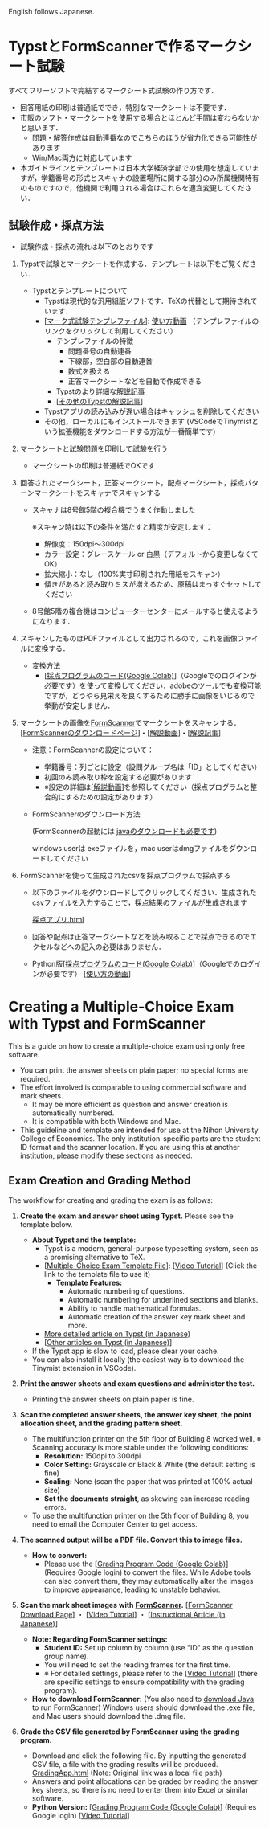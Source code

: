 English follows Japanese.
# TypstとFormScannerで作るマークシート試験


すべてフリーソフトで完結するマークシート式試験の作り方です．

- 回答用紙の印刷は普通紙ででき，特別なマークシートは不要です．
- 市販のソフト・マークシートを使用する場合とほとんど手間は変わらないかと思います．
    - 問題・解答作成は自動連番なのでこちらのほうが省力化できる可能性があります
    - Win/Mac両方に対応しています
- 本ガイドラインとテンプレートは日本大学経済学部での使用を想定していますが，学籍番号の形式とスキャナの設置場所に関する部分のみ所属機関特有のものですので，他機関で利用される場合はこれらを適宜変更してください．

## 試験作成・採点方法

- 試験作成・採点の流れは以下のとおりです
1. Typstで試験とマークシートを作成する．テンプレートは以下をご覧ください．
    - Typstとテンプレートについて
        - Typstは現代的な汎用組版ソフトです．TeXの代替として期待されています.
        - [[マーク式試験テンプレファイル](https://typst.app/project/rI6YUx8eQIafMKP0hRZ1B6)]: [使い方動画](https://vimeo.com/1048093765/d2a2838aac) （テンプレファイルのリンクをクリックして利用してください）               
            - テンプレファイルの特徴
                - 問題番号の自動連番
                - 下線部，空白部の自動連番
                - 数式を扱える
                - 正答マークシートなどを自動で作成できる
            - Typstのより詳細な[解説記事](https://qiita.com/tomoyatajika/items/649884befe95c5f1dcea)
            - [[その他のTypstの解説記事](https://typst-jp.github.io/docs/japanese/articles/)]
        - Typstアプリの読み込みが遅い場合はキャッシュを削除してください
        - その他，ローカルにもインストールできます  (VSCodeでTinymistという拡張機能をダウンロードする方法が一番簡単です)
2. マークシートと試験問題を印刷して試験を行う
    - マークシートの印刷は普通紙でOKです
3. 回答されたマークシート，正答マークシート，配点マークシート，採点パターンマークシートをスキャナでスキャンする
    - スキャナは8号館5階の複合機でうまく作動しました
        
        ※スキャン時は以下の条件を満たすと精度が安定します：
        
        - 解像度：150dpi〜300dpi
        - カラー設定：グレースケール or 白黒（デフォルトから変更しなくてOK）
        - 拡大縮小：なし（100%実寸印刷された用紙をスキャン）
        - 傾きがあると読み取りミスが増えるため、原稿はまっすぐセットしてください
    - 8号館5階の複合機はコンピューターセンターにメールすると使えるようになります．
4. スキャンしたものはPDFファイルとして出力されるので，これを画像ファイルに変換する．
    - 変換方法
        - [[採点プログラムのコード(Google Colab)](https://colab.research.google.com/drive/1jRxTq22NM54GMllzE5MNWnxU3uPjYfSh?usp=sharing)]（Googleでのログインが必要です）を使って変換してください．adobeのツールでも変換可能ですが，どうやら見栄えを良くするために勝手に画像をいじるので挙動が安定しません．
5. マークシートの画像を[FormScanner](https://sites.google.com/site/examgrader/formscanner?authuser=0)でマークシートをスキャンする．[[FormScannerのダウンロードページ](https://sourceforge.net/projects/formscanner/files/1.1.3/)]・[[解説動画](https://vimeo.com/1048086452/f0d36686ca?share=copy)]・[[解説記事](https://harucharuru.hatenablog.com/entry/2020/01/14/182020)]
    - 注意：FormScannerの設定について：
        - 学籍番号：列ごとに設定（設問グループ名は「ID」としてください）
        - 初回のみ読み取り枠を設定する必要があります
        - ※設定の詳細は[[解説動画](https://vimeo.com/1048086452/f0d36686ca?share=copy)]を参照してください（採点プログラムと整合的にするための設定があります）
    - FormScannerのダウンロード方法
        
        (FormScannerの起動には [javaのダウンロードも必要です](https://www.java.com/en/download/))
        
        windows userは exeファイルを，mac userはdmgファイルをダウンロードしてください
        
  
        
6. FormScannerを使って生成されたcsvを採点プログラムで採点する
    - 以下のファイルをダウンロードしてクリックしてください．生成されたcsvファイルを入力することで，採点結果のファイルが生成されます
        
        [採点アプリ.html](Typst%E3%81%A8FormScanner%E3%81%A6%E3%82%99%E4%BD%9C%E3%82%8B%E3%83%9E%E3%83%BC%E3%82%AF%E3%82%B7%E3%83%BC%E3%83%88%E8%A9%A6%E9%A8%93%2017f5c78ee3bc800fabfcdf75adbcc1f3/%E6%8E%A1%E7%82%B9%E3%82%A2%E3%83%95%E3%82%9A%E3%83%AA.html)
        
    - 回答や配点は正答マークシートなどを読み取ることで採点できるのでエクセルなどへの記入の必要はありません．
    - Python版[[採点プログラムのコード(Google Colab)](https://colab.research.google.com/drive/1jRxTq22NM54GMllzE5MNWnxU3uPjYfSh?usp=sharing)]（Googleでのログインが必要です） [[使い方の動画](https://vimeo.com/1048086557/dac65e751d)]


# Creating a Multiple-Choice Exam with Typst and FormScanner

This is a guide on how to create a multiple-choice exam using only free software.

- You can print the answer sheets on plain paper; no special forms are required.
- The effort involved is comparable to using commercial software and mark sheets.
    - It may be more efficient as question and answer creation is automatically numbered.
    - It is compatible with both Windows and Mac.
- This guideline and template are intended for use at the Nihon University College of Economics. The only institution-specific parts are the student ID format and the scanner location. If you are using this at another institution, please modify these sections as needed.

## Exam Creation and Grading Method

The workflow for creating and grading the exam is as follows:

1.  **Create the exam and answer sheet using Typst.** Please see the template below.
    - **About Typst and the template:**
        - Typst is a modern, general-purpose typesetting system, seen as a promising alternative to TeX.
        - [[Multiple-Choice Exam Template File](https://typst.app/project/rI6YUx8eQIafMKP0hRZ1B6)]: [[Video Tutorial](https://vimeo.com/1048093765/d2a2838aac)] (Click the link to the template file to use it)
            - **Template Features:**
                - Automatic numbering of questions.
                - Automatic numbering for underlined sections and blanks.
                - Ability to handle mathematical formulas.
                - Automatic creation of the answer key mark sheet and more.
        - [More detailed article on Typst (in Japanese)](https://qiita.com/tomoyatajika/items/649884befe95c5f1dcea)
        - [[Other articles on Typst (in Japanese)](https://typst-jp.github.io/docs/japanese/articles/)]
    - If the Typst app is slow to load, please clear your cache.
    - You can also install it locally (the easiest way is to download the Tinymist extension in VSCode).

2.  **Print the answer sheets and exam questions and administer the test.**
    - Printing the answer sheets on plain paper is fine.

3.  **Scan the completed answer sheets, the answer key sheet, the point allocation sheet, and the grading pattern sheet.**
    - The multifunction printer on the 5th floor of Building 8 worked well.
        ※ Scanning accuracy is more stable under the following conditions:
        - **Resolution:** 150dpi to 300dpi
        - **Color Setting:** Grayscale or Black & White (the default setting is fine)
        - **Scaling:** None (scan the paper that was printed at 100% actual size)
        - **Set the documents straight**, as skewing can increase reading errors.
    - To use the multifunction printer on the 5th floor of Building 8, you need to email the Computer Center to get access.

4.  **The scanned output will be a PDF file. Convert this to image files.**
    - **How to convert:**
        - Please use the [[Grading Program Code (Google Colab)](https://colab.research.google.com/drive/1jRxTq22NM54GMllzE5MNWnxU3uPjYfSh?usp=sharing)] (Requires Google login) to convert the files. While Adobe tools can also convert them, they may automatically alter the images to improve appearance, leading to unstable behavior.

5.  **Scan the mark sheet images with [FormScanner](https://sites.google.com/site/examgrader/formscanner?authuser=0).** [[FormScanner Download Page](https://sourceforge.net/projects/formscanner/files/1.1.3/)] ・ [[Video Tutorial](https://vimeo.com/1048086452/f0d36686ca?share=copy)] ・ [[Instructional Article (in Japanese)](https://harucharuru.hatenablog.com/entry/2020/01/14/182020)]
    - **Note: Regarding FormScanner settings:**
        - **Student ID:** Set up column by column (use "ID" as the question group name).
        - You will need to set the reading frames for the first time.
        - ※ For detailed settings, please refer to the [[Video Tutorial](https://vimeo.com/1048086452/f0d36686ca?share=copy)] (there are specific settings to ensure compatibility with the grading program).
    - **How to download FormScanner:**
        (You also need to [download Java](https://www.java.com/en/download/) to run FormScanner)
        Windows users should download the .exe file, and Mac users should download the .dmg file.

6.  **Grade the CSV file generated by FormScanner using the grading program.**
    - Download and click the following file. By inputting the generated CSV file, a file with the grading results will be produced.
        [GradingApp.html](https://path/to/your/GradingApp.html) (Note: Original link was a local file path)
    - Answers and point allocations can be graded by reading the answer key sheets, so there is no need to enter them into Excel or similar software.
    - **Python Version:** [[Grading Program Code (Google Colab)](https://colab.research.google.com/drive/1jRxTq22NM54GMllzE5MNWnxU3uPjYfSh?usp=sharing)] (Requires Google login) [[Video Tutorial](https://vimeo.com/1048086557/dac65e751d)]

